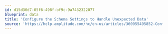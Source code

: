 ```yaml
---
id: d15d30d7-05f6-498f-bf9c-9a7432322077
blueprint: data
title: 'Configure the Schema Settings to Handle Unexpected Data'
source: 'https://help.amplitude.com/hc/en-us/articles/360055495852-Configure-the-Schema-settings-to-handle-unexpected-data'
---
```

